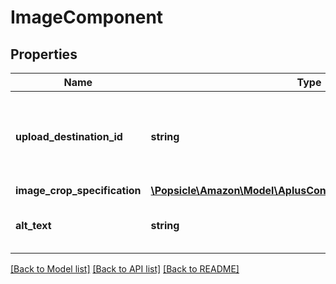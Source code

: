 # ImageComponent

## Properties
Name | Type | Description | Notes
------------ | ------------- | ------------- | -------------
**upload_destination_id** | **string** | This identifier is provided by the Selling Partner API for Uploads. | 
**image_crop_specification** | [**\Popsicle\Amazon\Model\AplusContent\ImageCropSpecification**](ImageCropSpecification.md) |  | 
**alt_text** | **string** | The alternative text for the image. | 

[[Back to Model list]](../../README.md#documentation-for-models) [[Back to API list]](../../README.md#documentation-for-api-endpoints) [[Back to README]](../../README.md)

